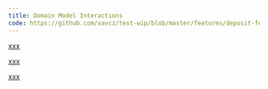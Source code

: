 ```yaml
---
title: Domain Model Interactions
code: https://github.com/xavcz/test-wip/blob/master/features/deposit-funds/support.js
---
```


<a href="https://github.com/xavcz/test-wip/blob/master/features/deposit-funds/support.js#L3">xxx</a>

<a href="https://github.com/xavcz/test-wip/blob/master/features/deposit-funds/support.js#L4-L6">xxx</a>

<a href="https://github.com/xavcz/test-wip/blob/master/features/deposit-funds/support.js#L8-L10">xxx</a>

